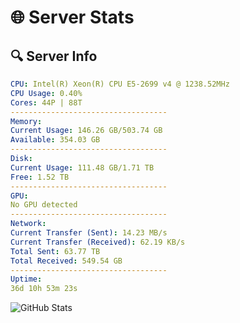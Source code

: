 # 🌐 Server Stats
## 🔍 Server Info
```yaml
CPU: Intel(R) Xeon(R) CPU E5-2699 v4 @ 1238.52MHz
CPU Usage: 0.40%
Cores: 44P | 88T
-----------------------------------
Memory:
Current Usage: 146.26 GB/503.74 GB
Available: 354.03 GB
-----------------------------------
Disk:
Current Usage: 111.48 GB/1.71 TB
Free: 1.52 TB
-----------------------------------
GPU:
No GPU detected
-----------------------------------
Network:
Current Transfer (Sent): 14.23 MB/s
Current Transfer (Received): 62.19 KB/s
Total Sent: 63.77 TB
Total Received: 549.54 GB
-----------------------------------
Uptime:
36d 10h 53m 23s
```
![GitHub Stats](https://img.shields.io/badge/Updated-2025-04-13_08:16:12-blue)